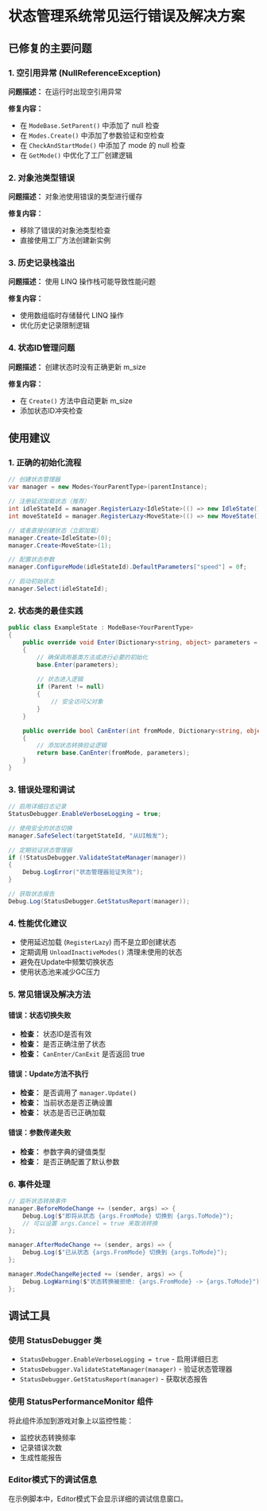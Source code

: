 # 状态管理系统常见运行错误及解决方案

## 已修复的主要问题

### 1. 空引用异常 (NullReferenceException)

**问题描述：** 在运行时出现空引用异常

**修复内容：**
- 在 `ModeBase.SetParent()` 中添加了 null 检查
- 在 `Modes.Create()` 中添加了参数验证和空检查
- 在 `CheckAndStartMode()` 中添加了 mode 的 null 检查
- 在 `GetMode()` 中优化了工厂创建逻辑

### 2. 对象池类型错误

**问题描述：** 对象池使用错误的类型进行缓存

**修复内容：**
- 移除了错误的对象池类型检查
- 直接使用工厂方法创建新实例

### 3. 历史记录栈溢出

**问题描述：** 使用 LINQ 操作栈可能导致性能问题

**修复内容：**
- 使用数组临时存储替代 LINQ 操作
- 优化历史记录限制逻辑

### 4. 状态ID管理问题

**问题描述：** 创建状态时没有正确更新 m_size

**修复内容：**
- 在 `Create()` 方法中自动更新 m_size
- 添加状态ID冲突检查

## 使用建议

### 1. 正确的初始化流程

```csharp
// 创建状态管理器
var manager = new Modes<YourParentType>(parentInstance);

// 注册延迟加载状态（推荐）
int idleStateId = manager.RegisterLazy<IdleState>(() => new IdleState());
int moveStateId = manager.RegisterLazy<MoveState>(() => new MoveState());

// 或者直接创建状态（立即加载）
manager.Create<IdleState>(0);
manager.Create<MoveState>(1);

// 配置状态参数
manager.ConfigureMode(idleStateId).DefaultParameters["speed"] = 0f;

// 启动初始状态
manager.Select(idleStateId);
```

### 2. 状态类的最佳实践

```csharp
public class ExampleState : ModeBase<YourParentType>
{
    public override void Enter(Dictionary<string, object> parameters = null)
    {
        // 确保调用基类方法或进行必要的初始化
        base.Enter(parameters);
        
        // 状态进入逻辑
        if (Parent != null)
        {
            // 安全访问父对象
        }
    }

    public override bool CanEnter(int fromMode, Dictionary<string, object> parameters = null)
    {
        // 添加状态转换验证逻辑
        return base.CanEnter(fromMode, parameters);
    }
}
```

### 3. 错误处理和调试

```csharp
// 启用详细日志记录
StatusDebugger.EnableVerboseLogging = true;

// 使用安全的状态切换
manager.SafeSelect(targetStateId, "从UI触发");

// 定期验证状态管理器
if (!StatusDebugger.ValidateStateManager(manager))
{
    Debug.LogError("状态管理器验证失败");
}

// 获取状态报告
Debug.Log(StatusDebugger.GetStatusReport(manager));
```

### 4. 性能优化建议

- 使用延迟加载 (`RegisterLazy`) 而不是立即创建状态
- 定期调用 `UnloadInactiveModes()` 清理未使用的状态
- 避免在Update中频繁切换状态
- 使用状态池来减少GC压力

### 5. 常见错误及解决方法

#### 错误：状态切换失败
- **检查：** 状态ID是否有效
- **检查：** 是否正确注册了状态
- **检查：** `CanEnter/CanExit` 是否返回 true

#### 错误：Update方法不执行
- **检查：** 是否调用了 `manager.Update()`
- **检查：** 当前状态是否正确设置
- **检查：** 状态是否已正确加载

#### 错误：参数传递失败
- **检查：** 参数字典的键值类型
- **检查：** 是否正确配置了默认参数

### 6. 事件处理

```csharp
// 监听状态转换事件
manager.BeforeModeChange += (sender, args) => {
    Debug.Log($"即将从状态 {args.FromMode} 切换到 {args.ToMode}");
    // 可以设置 args.Cancel = true 来取消转换
};

manager.AfterModeChange += (sender, args) => {
    Debug.Log($"已从状态 {args.FromMode} 切换到 {args.ToMode}");
};

manager.ModeChangeRejected += (sender, args) => {
    Debug.LogWarning($"状态转换被拒绝: {args.FromMode} -> {args.ToMode}");
};
```

## 调试工具

### 使用 StatusDebugger 类
- `StatusDebugger.EnableVerboseLogging = true` - 启用详细日志
- `StatusDebugger.ValidateStateManager(manager)` - 验证状态管理器
- `StatusDebugger.GetStatusReport(manager)` - 获取状态报告

### 使用 StatusPerformanceMonitor 组件
将此组件添加到游戏对象上以监控性能：
- 监控状态转换频率
- 记录错误次数
- 生成性能报告

### Editor模式下的调试信息
在示例脚本中，Editor模式下会显示详细的调试信息窗口。
